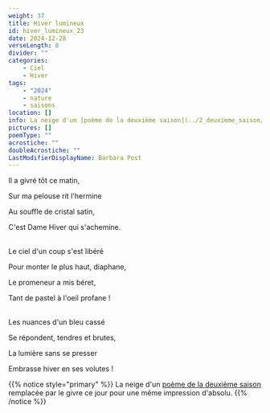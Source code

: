 ```yaml
---
weight: 37
title: Hiver lumineux
id: hiver_lumineux_23
date: 2024-12-28
verseLength: 8
divider: ""
categories:
    - Ciel
    - Hiver
tags:
    - "2024"
    - nature
    - saisons
location: []
info: La neige d'un [poème de la deuxième saison](../2_deuxieme_saison/neige) remplacée par le givre ce jour pour une même impression d'absolu.
pictures: []
poemType: ""
acrostiche: ""
doubleAcrostiche: ""
LastModifierDisplayName: Barbara Post
---
```

Il a givré tôt ce matin,

Sur ma pelouse rit l'hermine

Au souffle de cristal satin,

C'est Dame Hiver qui s'achemine.

 \
Le ciel d'un coup s'est libéré

Pour monter le plus haut, diaphane,

Le promeneur a mis béret,

Tant de pastel à l'oeil profane !

 \
Les nuances d'un bleu cassé

Se répondent, tendres et brutes,

La lumière sans se presser

Embrasse hiver en ses volutes !

<!-- FM:Snippet:Start data:{"id":"_simpleNotice","fields":[{"name":"content","value":""}]} -->
{{% notice style="primary" %}}
La neige d'un [poème de la deuxième saison](../2_deuxieme_saison/neige) remplacée par le givre ce jour pour une même impression d'absolu.
{{% /notice %}}
<!-- FM:Snippet:End -->